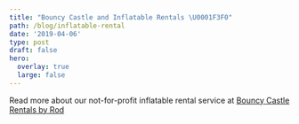 ```yaml
---
title: "Bouncy Castle and Inflatable Rentals \U0001F3F0"
path: /blog/inflatable-rental
date: '2019-04-06'
type: post
draft: false
hero:
  overlay: true
  large: false
---
```

Read more about our not-for-profit inflatable rental service at [Bouncy Castle Rentals by Rod](https://bouncycastlerentalwinnipeg.com/)